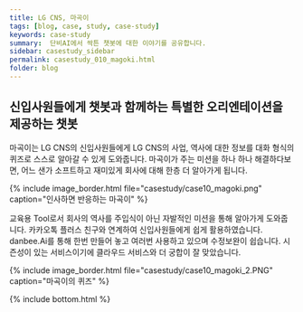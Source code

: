 ```yaml
---
title: LG CNS, 마곡이
tags: [blog, case, study, case-study]
keywords: case-study
summary:  단비AI에서 싹튼 챗봇에 대한 이야기를 공유합니다.
sidebar: casestudy_sidebar
permalink: casestudy_010_magoki.html
folder: blog
---
```



## 신입사원들에게 챗봇과 함께하는 특별한 오리엔테이션을 제공하는 챗봇
마곡이는 LG CNS의 신입사원들에게 LG CNS의 사업, 역사에 대한 정보를 대화 형식의 퀴즈로 스스로 알아갈 수 있게 도와줍니다. 
마곡이가 주는 미션을 하나 하나 해결하다보면, 어느 샌가 소프트하고 재미있게 회사에 대해 한층 더 알아가게 됩니다.

{% include image_border.html file="casestudy/case10_magoki.png" caption="인사하면 반응하는 마곡이" %}

교육용 Tool로서 회사의 역사를 주입식이 아닌 자발적인 미션을 통해 알아가게 도와줍니다. 카카오톡 플러스 친구와 연계하여 신입사원들에게 쉽게 활용하였습니다. danbee.Ai를 통해 한번 만들어 놓고 여러번 사용하고 있으며 수정보완이 쉽습니다. 시즌성이 있는 서비스이기에 클라우드 서비스와 더 궁합이 잘 맞았습니다.

{% include image_border.html file="casestudy/case10_magoki_2.PNG" caption="마곡이의 퀴즈" %}



{% include bottom.html %}